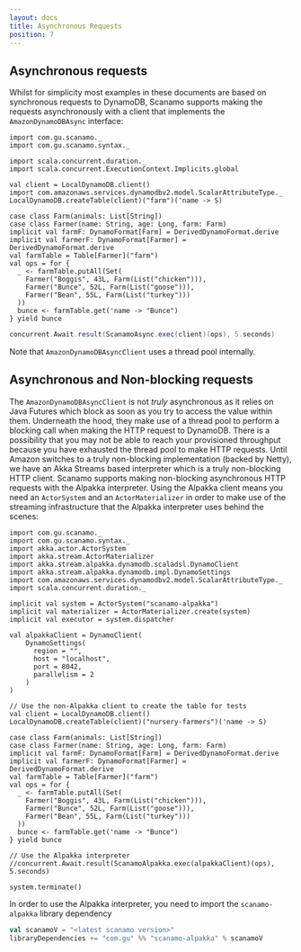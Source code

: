 ```yaml
---
layout: docs
title: Asynchronous Requests
position: 7
---
```


## Asynchronous requests
 
Whilst for simplicity most examples in these documents are based on synchronous
requests to DynamoDB, Scanamo supports making the requests asynchronously with
a client that implements the `AmazonDynamoDBAsync` interface:

```tut:silent
import com.gu.scanamo._
import com.gu.scanamo.syntax._

import scala.concurrent.duration._
import scala.concurrent.ExecutionContext.Implicits.global
 
val client = LocalDynamoDB.client()
import com.amazonaws.services.dynamodbv2.model.ScalarAttributeType._
LocalDynamoDB.createTable(client)("farm")('name -> S)

case class Farm(animals: List[String])
case class Farmer(name: String, age: Long, farm: Farm)
implicit val farmF: DynamoFormat[Farm] = DerivedDynamoFormat.derive
implicit val farmerF: DynamoFormat[Farmer] = DerivedDynamoFormat.derive
val farmTable = Table[Farmer]("farm")
val ops = for {
  _ <- farmTable.putAll(Set(
    Farmer("Boggis", 43L, Farm(List("chicken"))),
    Farmer("Bunce", 52L, Farm(List("goose"))),
    Farmer("Bean", 55L, Farm(List("turkey")))
  ))
  bunce <- farmTable.get('name -> "Bunce")
} yield bunce
```
```scala
concurrent.Await.result(ScanamoAsync.exec(client)(ops), 5.seconds)
```

Note that `AmazonDynamoDBAsyncClient` uses a thread pool internally.

## Asynchronous and Non-blocking requests
The `AmazonDynamoDBAsyncClient` is not *truly* asynchronous as it relies on 
Java Futures which block as soon as you try to access the value within them. 
Underneath the hood, they make use of a thread pool to perform a blocking call
when making the HTTP request to DynamoDB. There is a possibility that you may
not be able to reach your provisioned throughput because you have exhausted 
the thread pool to make HTTP requests. Until Amazon switches to a truly 
non-blocking implementation (backed by Netty), we have an Akka Streams based
interpreter which is a truly non-blocking HTTP client. Scanamo supports 
making non-blocking asynchronous HTTP requests with the Alpakka interpreter. 
Using the Alpakka client means you need an `ActorSystem` and an 
`ActorMaterializer` in order to make use of the streaming infrastructure
that the Alpakka interpreter uses behind the scenes:

```tut:silent
import com.gu.scanamo._
import com.gu.scanamo.syntax._
import akka.actor.ActorSystem
import akka.stream.ActorMaterializer
import akka.stream.alpakka.dynamodb.scaladsl.DynamoClient
import akka.stream.alpakka.dynamodb.impl.DynamoSettings
import com.amazonaws.services.dynamodbv2.model.ScalarAttributeType._
import scala.concurrent.duration._

implicit val system = ActorSystem("scanamo-alpakka")
implicit val materializer = ActorMaterializer.create(system)
implicit val executor = system.dispatcher

val alpakkaClient = DynamoClient(
    DynamoSettings(
      region = "",
      host = "localhost",
      port = 8042,
      parallelism = 2
    )
)

// Use the non-Alpakka client to create the table for tests
val client = LocalDynamoDB.client()
LocalDynamoDB.createTable(client)("nursery-farmers")('name -> S)

case class Farm(animals: List[String])
case class Farmer(name: String, age: Long, farm: Farm)
implicit val farmF: DynamoFormat[Farm] = DerivedDynamoFormat.derive
implicit val farmerF: DynamoFormat[Farmer] = DerivedDynamoFormat.derive
val farmTable = Table[Farmer]("farm")
val ops = for {
  _ <- farmTable.putAll(Set(
    Farmer("Boggis", 43L, Farm(List("chicken"))),
    Farmer("Bunce", 52L, Farm(List("goose"))),
    Farmer("Bean", 55L, Farm(List("turkey")))
  ))
  bunce <- farmTable.get('name -> "Bunce")
} yield bunce

// Use the Alpakka interpreter
//concurrent.Await.result(ScanamoAlpakka.exec(alpakkaClient)(ops), 5.seconds)

system.terminate()
```

In order to use the Alpakka interpreter, you need to import the `scanamo-alpakka` library dependency
```sbt
val scanamoV = "<latest scanamo version>"
libraryDependencies += "com.gu" %% "scanamo-alpakka" % scanamoV
```
